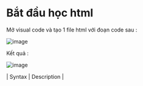 # Bắt đầu học html 
Mở visual code và tạo 1 file html với đoạn code sau :  

![image](https://user-images.githubusercontent.com/6966136/162578504-afd56da7-a7da-4a01-a4a2-eacc84b1640b.png)

Kết quả :  

![image](https://user-images.githubusercontent.com/6966136/162578520-247fd5af-0425-4b76-b528-a3923d1e7b4d.png)

| Syntax      | Description |
